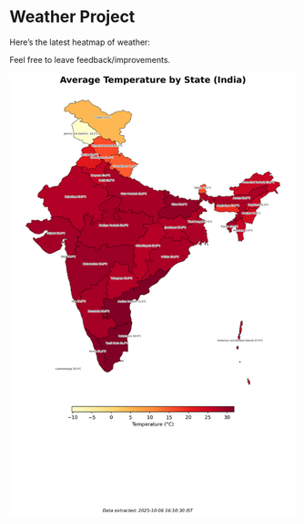 # Weather Project

Here’s the latest heatmap of weather:

Feel free to leave feedback/improvements.

![India Heatmap](docs/assets/india_heatmap.png?v=E39CA0)
